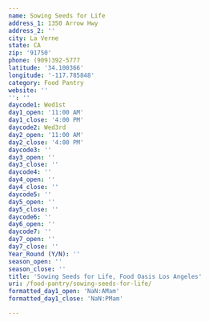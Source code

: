 ```yaml
---
name: Sowing Seeds for Life
address_1: 1350 Arrow Hwy
address_2: ''
city: La Verne
state: CA
zip: '91750'
phone: (909)392-5777
latitude: '34.100366'
longitude: '-117.785848'
category: Food Pantry
website: ''
'': ''
daycode1: Wed1st
day1_open: '11:00 AM'
day1_close: '4:00 PM'
daycode2: Wed3rd
day2_open: '11:00 AM'
day2_close: '4:00 PM'
daycode3: ''
day3_open: ''
day3_close: ''
daycode4: ''
day4_open: ''
day4_close: ''
daycode5: ''
day5_open: ''
day5_close: ''
daycode6: ''
day6_open: ''
daycode7: ''
day7_open: ''
day7_close: ''
Year_Round (Y/N): ''
season_open: ''
season_close: ''
title: 'Sowing Seeds for Life, Food Oasis Los Angeles'
uri: /food-pantry/sowing-seeds-for-life/
formatted_day1_open: 'NaN:AMam'
formatted_day1_close: 'NaN:PMam'

---
```

